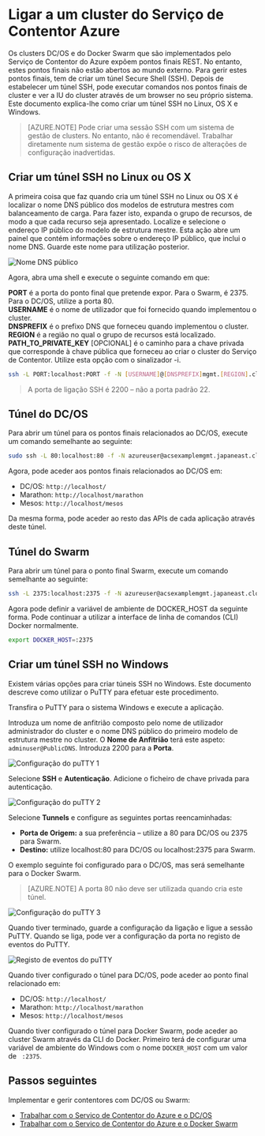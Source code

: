 <properties
   pageTitle="Ligar a um cluster do Serviço de Contentor Azure | Microsoft Azure"
   description="Ligar a um cluster do Serviço de Contentor Azure utilizando um túnel SSH."
   services="container-service"
   documentationCenter=""
   authors="rgardler"
   manager="timlt"
   editor=""
   tags="acs, azure-container-service"
   keywords="Docker, Contentores, Microserviços, DC/OS, Azure"/>

<tags
   ms.service="container-service"
   ms.devlang="na"
   ms.topic="get-started-article"
   ms.tgt_pltfrm="na"
   ms.workload="na"
   ms.date="09/13/2016"
   ms.author="rogardle"/>


# Ligar a um cluster do Serviço de Contentor Azure

Os clusters DC/OS e do Docker Swarm que são implementados pelo Serviço de Contentor do Azure expõem pontos finais REST. No entanto, estes pontos finais não estão abertos ao mundo externo. Para gerir estes pontos finais, tem de criar um túnel Secure Shell (SSH). Depois de estabelecer um túnel SSH, pode executar comandos nos pontos finais de cluster e ver a IU do cluster através de um browser no seu próprio sistema. Este documento explica-lhe como criar um túnel SSH no Linux, OS X e Windows.

>[AZURE.NOTE] Pode criar uma sessão SSH com um sistema de gestão de clusters. No entanto, não é recomendável. Trabalhar diretamente num sistema de gestão expõe o risco de alterações de configuração inadvertidas.   

## Criar um túnel SSH no Linux ou OS X

A primeira coisa que faz quando cria um túnel SSH no Linux ou OS X é localizar o nome DNS público dos modelos de estrutura mestres com balanceamento de carga. Para fazer isto, expanda o grupo de recursos, de modo a que cada recurso seja apresentado. Localize e selecione o endereço IP público do modelo de estrutura mestre. Esta ação abre um painel que contém informações sobre o endereço IP público, que inclui o nome DNS. Guarde este nome para utilização posterior. <br />


![Nome DNS público](media/pubdns.png)

Agora, abra uma shell e execute o seguinte comando em que:

**PORT** é a porta do ponto final que pretende expor. Para o Swarm, é 2375. Para o DC/OS, utilize a porta 80.  
**USERNAME** é o nome de utilizador que foi fornecido quando implementou o cluster.  
**DNSPREFIX** é o prefixo DNS que forneceu quando implementou o cluster.  
**REGION** é a região no qual o grupo de recursos está localizado.  
**PATH_TO_PRIVATE_KEY** [OPCIONAL] é o caminho para a chave privada que corresponde à chave pública que forneceu ao criar o cluster do Serviço de Contentor. Utilize esta opção com o sinalizador -i.

```bash
ssh -L PORT:localhost:PORT -f -N [USERNAME]@[DNSPREFIX]mgmt.[REGION].cloudapp.azure.com -p 2200
```
> A porta de ligação SSH é 2200 – não a porta padrão 22.

## Túnel do DC/OS

Para abrir um túnel para os pontos finais relacionados ao DC/OS, execute um comando semelhante ao seguinte:

```bash
sudo ssh -L 80:localhost:80 -f -N azureuser@acsexamplemgmt.japaneast.cloudapp.azure.com -p 2200
```

Agora, pode aceder aos pontos finais relacionados ao DC/OS em:

- DC/OS: `http://localhost/`
- Marathon: `http://localhost/marathon`
- Mesos: `http://localhost/mesos`

Da mesma forma, pode aceder ao resto das APIs de cada aplicação através deste túnel.

## Túnel do Swarm

Para abrir um túnel para o ponto final Swarm, execute um comando semelhante ao seguinte:

```bash
ssh -L 2375:localhost:2375 -f -N azureuser@acsexamplemgmt.japaneast.cloudapp.azure.com -p 2200
```

Agora pode definir a variável de ambiente de DOCKER_HOST da seguinte forma. Pode continuar a utilizar a interface de linha de comandos (CLI) Docker normalmente.

```bash
export DOCKER_HOST=:2375
```

## Criar um túnel SSH no Windows

Existem várias opções para criar túneis SSH no Windows. Este documento descreve como utilizar o PuTTY para efetuar este procedimento.

Transfira o PuTTY para o sistema Windows e execute a aplicação.

Introduza um nome de anfitrião composto pelo nome de utilizador administrador do cluster e o nome DNS público do primeiro modelo de estrutura mestre no cluster. O **Nome de Anfitrião** terá este aspeto: `adminuser@PublicDNS`. Introduza 2200 para a **Porta**.

![Configuração do puTTY 1](media/putty1.png)

Selecione **SSH** e **Autenticação**. Adicione o ficheiro de chave privada para autenticação.

![Configuração do puTTY 2](media/putty2.png)

Selecione **Tunnels** e configure as seguintes portas reencaminhadas:
- **Porta de Origem:** a sua preferência – utilize a 80 para DC/OS ou 2375 para Swarm.
- **Destino:** utilize localhost:80 para DC/OS ou localhost:2375 para Swarm.

O exemplo seguinte foi configurado para o DC/OS, mas será semelhante para o Docker Swarm.

>[AZURE.NOTE] A porta 80 não deve ser utilizada quando cria este túnel.

![Configuração do puTTY 3](media/putty3.png)

Quando tiver terminado, guarde a configuração da ligação e ligue a sessão PuTTY. Quando se liga, pode ver a configuração da porta no registo de eventos do PuTTY.

![Registo de eventos do puTTY](media/putty4.png)

Quando tiver configurado o túnel para DC/OS, pode aceder ao ponto final relacionado em:

- DC/OS: `http://localhost/`
- Marathon: `http://localhost/marathon`
- Mesos: `http://localhost/mesos`

Quando tiver configurado o túnel para Docker Swarm, pode aceder ao cluster Swarm através da CLI do Docker. Primeiro terá de configurar uma variável de ambiente do Windows com o nome `DOCKER_HOST` com um valor de ` :2375`.

## Passos seguintes

Implementar e gerir contentores com DC/OS ou Swarm:

- [Trabalhar com o Serviço de Contentor do Azure e o DC/OS](container-service-mesos-marathon-rest.md)
- [Trabalhar com o Serviço de Contentor do Azure e o Docker Swarm](container-service-docker-swarm.md)



<!--HONumber=sep16_HO2-->


